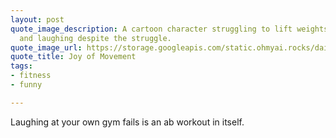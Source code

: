 ```yaml
---
layout: post
quote_image_description: A cartoon character struggling to lift weights, but smiling
  and laughing despite the struggle.
quote_image_url: https://storage.googleapis.com/static.ohmyai.rocks/daily/2024-05-19.jpg
quote_title: Joy of Movement
tags:
- fitness
- funny

---
```


Laughing at your own gym fails is an ab workout in itself.